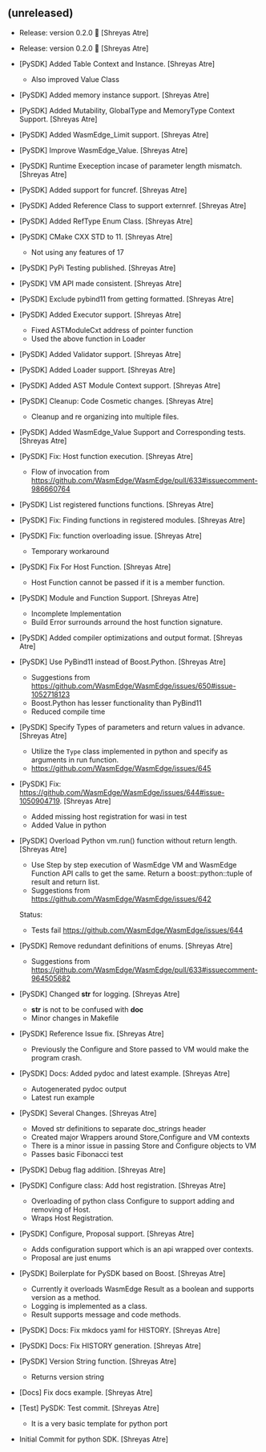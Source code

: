 (unreleased)
------------
- Release: version 0.2.0 🚀 [Shreyas Atre]
- Release: version 0.2.0 🚀 [Shreyas Atre]
- [PySDK] Added Table Context and Instance. [Shreyas Atre]

  * Also improved Value Class
- [PySDK] Added memory instance support. [Shreyas Atre]
- [PySDK] Added Mutability, GlobalType and MemoryType Context Support.
  [Shreyas Atre]
- [PySDK] Added WasmEdge_Limit support. [Shreyas Atre]
- [PySDK] Improve WasmEdge_Value. [Shreyas Atre]
- [PySDK] Runtime Exeception incase of parameter length mismatch.
  [Shreyas Atre]
- [PySDK] Added support for funcref. [Shreyas Atre]
- [PySDK] Added Reference Class to support externref. [Shreyas Atre]
- [PySDK] Added RefType Enum Class. [Shreyas Atre]
- [PySDK] CMake CXX STD to 11. [Shreyas Atre]

  * Not using any features of 17
- [PySDK] PyPi Testing published. [Shreyas Atre]
- [PySDK] VM API made consistent. [Shreyas Atre]
- [PySDK] Exclude pybind11 from getting formatted. [Shreyas Atre]
- [PySDK] Added Executor support. [Shreyas Atre]

  * Fixed ASTModuleCxt address of pointer function
  * Used the above function in Loader
- [PySDK] Added Validator support. [Shreyas Atre]
- [PySDK] Added Loader support. [Shreyas Atre]
- [PySDK] Added AST Module Context support. [Shreyas Atre]
- [PySDK] Cleanup: Code Cosmetic changes. [Shreyas Atre]

  * Cleanup and re organizing into multiple files.
- [PySDK] Added WasmEdge_Value Support and Corresponding tests. [Shreyas
  Atre]
- [PySDK] Fix: Host function execution. [Shreyas Atre]

  * Flow of invocation from https://github.com/WasmEdge/WasmEdge/pull/633#issuecomment-986660764
- [PySDK] List registered functions functions. [Shreyas Atre]
- [PySDK] Fix: Finding functions in registered modules. [Shreyas Atre]
- [PySDK] Fix: function overloading issue. [Shreyas Atre]

  * Temporary workaround
- [PySDK] Fix For Host Function. [Shreyas Atre]

  * Host Function cannot be passed if it is a member function.
- [PySDK] Module and Function Support. [Shreyas Atre]

  * Incomplete Implementation
  * Build Error surrounds arround the host function signature.
- [PySDK] Added compiler optimizations and output format. [Shreyas Atre]
- [PySDK] Use PyBind11 instead of Boost.Python. [Shreyas Atre]

  * Suggestions from https://github.com/WasmEdge/WasmEdge/issues/650#issue-1052718123
  * Boost.Python has lesser functionality than PyBind11
  * Reduced compile time
- [PySDK] Specify Types of parameters and return values in advance.
  [Shreyas Atre]

  * Utilize the `Type` class implemented in python and specify as arguments in run function.
  * https://github.com/WasmEdge/WasmEdge/issues/645
- [PySDK] Fix:
  https://github.com/WasmEdge/WasmEdge/issues/644#issue-1050904719.
  [Shreyas Atre]

  * Added missing host registration for wasi in test
  * Added Value in python
- [PySDK] Overload Python vm.run() function without return length.
  [Shreyas Atre]

  * Use Step by step execution of WasmEdge VM and WasmEdge Function API calls to get the same. Return a boost::python::tuple of result and return list.
  * Suggestions from https://github.com/WasmEdge/WasmEdge/issues/642

  Status:
  * Tests fail https://github.com/WasmEdge/WasmEdge/issues/644
- [PySDK] Remove redundant definitions of enums. [Shreyas Atre]

  * Suggestions from https://github.com/WasmEdge/WasmEdge/pull/633#issuecomment-964505682
- [PySDK] Changed __str__ for logging. [Shreyas Atre]

  * __str__ is not to be confused with __doc__
  * Minor changes in Makefile
- [PySDK] Reference Issue fix. [Shreyas Atre]

  * Previously the Configure and Store passed to VM would make the program crash.
- [PySDK] Docs: Added pydoc and latest example. [Shreyas Atre]

  * Autogenerated pydoc output
  * Latest run example
- [PySDK] Several Changes. [Shreyas Atre]

  * Moved str definitions to separate doc_strings header
  * Created major Wrappers around Store,Configure and VM contexts
  * There is a minor issue in passing Store and Configure objects to VM
  * Passes basic Fibonacci test
- [PySDK] Debug flag addition. [Shreyas Atre]
- [PySDK] Configure class: Add host registration. [Shreyas Atre]

  * Overloading of python class Configure to support adding and removing of Host.
  * Wraps Host Registration.
- [PySDK] Configure, Proposal support. [Shreyas Atre]

  * Adds configuration support which is an api wrapped over contexts.
  * Proposal are just enums
- [PySDK] Boilerplate for PySDK based on Boost. [Shreyas Atre]

  * Currently it overloads WasmEdge Result as a boolean and supports version
  as a method.
  * Logging is implemented as a class.
  * Result supports message and code methods.
- [PySDK] Docs: Fix mkdocs yaml for HISTORY. [Shreyas Atre]
- [PySDK] Docs: Fix HISTORY generation. [Shreyas Atre]
- [PySDK] Version String function. [Shreyas Atre]

  * Returns version string
- [Docs] Fix docs example. [Shreyas Atre]
- [Test] PySDK: Test commit. [Shreyas Atre]

  * It is a very basic template for python port
- Initial Commit for python SDK. [Shreyas Atre]


